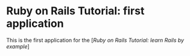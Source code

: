 # Ruby on Rails Tutorial: first application


This is the first application for the
[*Ruby on Rails Tutorial: learn Rails by example*]